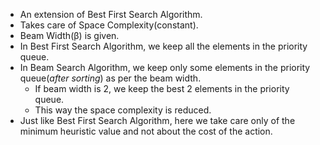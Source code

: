 - An extension of Best First Search Algorithm.
- Takes care of Space Complexity(constant).
- Beam Width(β) is given.
- In Best First Search Algorithm, we keep all the elements in the priority queue.
- In Beam Search Algorithm, we keep only some elements in the priority queue(*after sorting*) as per the beam width.
    * If beam width is 2, we keep the best 2 elements in the priority queue.
    * This way the space complexity is reduced.
- Just like Best First Search Algorithm, here we take care only of the minimum heuristic value and not about the cost of the action.
